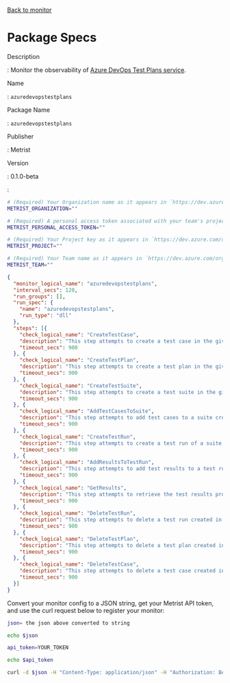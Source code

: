 [Back to monitor](azuredevopstestplans.md)

# Package Specs

Description

: Monitor the observability of [Azure DevOps Test Plans service](https://azure.microsoft.com/products/devops/test-plans/).

Name

: `azuredevopstestplans`

Package Name

: `azuredevopstestplans`

Publisher

: Metrist

Version

: 0.1.0-beta

: &nbsp;


<!--@include: /parts/_3.md-->


```sh
# (Required) Your Organization name as it appears in `https://dev.azure.com/{Organization}/`.
METRIST_ORGANIZATION=""

# (Required) A personal access token associated with your team's project board.
METRIST_PERSONAL_ACCESS_TOKEN=""

# (Required) Your Project key as it appears in `https://dev.azure.com/org/{Project}/`.
METRIST_PROJECT=""

# (Required) Your Team name as it appears in `https://dev.azure.com/org/project/{Team}/_apis/wit/wiql`.
METRIST_TEAM=""
```

<!--@include: /parts/tips_env-vars.md -->


<!--@include: /parts/_4.md-->


```json
{
  "monitor_logical_name": "azuredevopstestplans",
  "interval_secs": 120,
  "run_groups": [],
  "run_spec": {
    "name": "azuredevopstestplans",
    "run_type": "dll"
  },
  "steps": [{
    "check_logical_name": "CreateTestCase",
    "description": "This step attempts to create a test case in the given project.",
    "timeout_secs": 900
  }, {
    "check_logical_name": "CreateTestPlan",
    "description": "This step attempts to create a test plan in the given project.",
    "timeout_secs": 900
  }, {
    "check_logical_name": "CreateTestSuite",
    "description": "This step attempts to create a test suite in the given project.",
    "timeout_secs": 900
  }, {
    "check_logical_name": "AddTestCasesToSuite",
    "description": "This step attempts to add test cases to a suite created in a previous step.",
    "timeout_secs": 900
  }, {
    "check_logical_name": "CreateTestRun",
    "description": "This step attempts to create a test run of a suite created in a previous step.",
    "timeout_secs": 900
  }, {
    "check_logical_name": "AddResultsToTestRun",
    "description": "This step attempts to add test results to a test run created in a previous step.",
    "timeout_secs": 900
  }, {
    "check_logical_name": "GetResults",
    "description": "This step attempts to retrieve the test results produced in a previous step.",
    "timeout_secs": 900
  }, {
    "check_logical_name": "DeleteTestRun",
    "description": "This step attempts to delete a test run created in a previous step.",
    "timeout_secs": 900
  }, {
    "check_logical_name": "DeleteTestPlan",
    "description": "This step attempts to delete a test plan created in a previous step.",
    "timeout_secs": 900
  }, {
    "check_logical_name": "DeleteTestCase",
    "description": "This step attempts to delete a test case created in a previous step.",
    "timeout_secs": 900
  }]
}
```




Convert your monitor config to a JSON string, get your Metrist API token, and use the curl request below to register your monitor:

```sh
json= the json above converted to string

echo $json

api_token=YOUR_TOKEN

echo $api_token

curl -d $json -H "Content-Type: application/json" -H "Authorization: Bearer $api_token" 'https://app.metrist.io/api/v0/monitor-config'

```

<!--@include: /parts/tips_api.md-->


<!--@include: /parts/_5.md-->


<!--@include: /parts/result.md-->